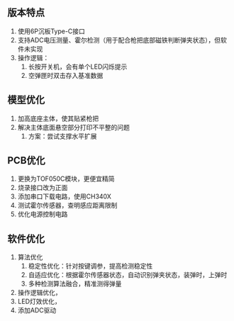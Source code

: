 ## 版本特点

1. 使用6P沉板Type-C接口
2. 支持ADC电压测量、霍尔检测（用于配合枪把底部磁铁判断弹夹状态），但软件未实现
3. 操作逻辑：
    1. 长按开关机，会有单个LED闪烁提示
    2. 空弹匣时双击存入基准数据

## 模型优化

1. 加高底座主体，使其贴紧枪把
2. 解决主体底面悬空部分打印不平整的问题
    1. 方案：尝试支撑水平扩展
## PCB优化

1. 更换为TOF050C模块，更便宜精简
2. 烧录接口改为正面
3. 添加串口下载电路，使用CH340X
4. 测试霍尔传感器，查明感应距离限制
5. 优化电源控制电路



## 软件优化

1. 算法优化
    1. 稳定性优化：针对按键调参，提高检测稳定性
    2. 自适应优化：根据霍尔传感器状态，自动识别弹夹状态，装弹时，上弹时
    3. 多种检测算法融合，精准测得弹量
2. 操作逻辑优化，
3. LED灯效优化，
4. 添加ADC驱动

